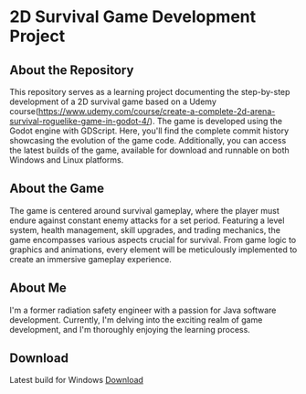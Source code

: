 # 2D Survival Game Development Project

## About the Repository
This repository serves as a learning project documenting the step-by-step development of a 2D survival game based on a Udemy course(https://www.udemy.com/course/create-a-complete-2d-arena-survival-roguelike-game-in-godot-4/). 
The game is developed using the Godot engine with GDScript. 
Here, you'll find the complete commit history showcasing the evolution of the game code. 
Additionally, you can access the latest builds of the game, available for download and runnable on both Windows and Linux platforms.

## About the Game
The game is centered around survival gameplay, where the player must endure against constant enemy attacks for a set period. 
Featuring a level system, health management, skill upgrades, and trading mechanics, the game encompasses various aspects crucial for survival. 
From game logic to graphics and animations, every element will be meticulously implemented to create an immersive gameplay experience.

## About Me
I'm a former radiation safety engineer with a passion for Java software development. Currently, I'm delving into the exciting realm of game development, and I'm thoroughly enjoying the learning process.

## Download 
Latest build for Windows [Download](https://github.com/IvMov/2dSurviver/tree/main/2dSurviverWindowsExport)
